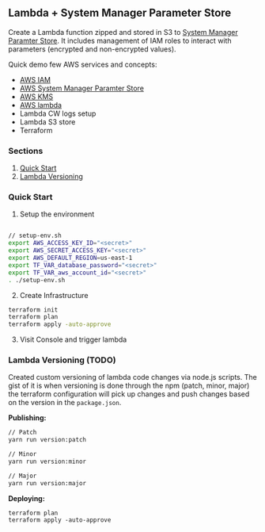 ## Lambda + System Manager Parameter Store

Create a Lambda function zipped and stored in S3 to [System Manager Paramter Store](https://docs.aws.amazon.com/systems-manager/latest/userguide/ssm-agent.html). It includes management of IAM roles to interact with parameters (encrypted and non-encrypted values).

Quick demo few AWS services and concepts: 

- [AWS IAM](https://aws.amazon.com/iam/)
- [AWS System Manager Paramter Store](https://docs.aws.amazon.com/systems-manager)
- [AWS KMS](https://aws.amazon.com/kms/)
- [AWS lambda](https://aws.amazon.com/lambda/)
- Lambda CW logs setup 
- Lambda S3 store 
- Terraform

### Sections

1. [Quick Start](#quick-start)  
2. [Lambda Versioning](#lambda-versioning)  

### Quick Start

1. Setup the environment   
```sh

// setup-env.sh 
export AWS_ACCESS_KEY_ID="<secret>"
export AWS_SECRET_ACCESS_KEY="<secret>"
export AWS_DEFAULT_REGION=us-east-1
export TF_VAR_database_password="<secret>"
export TF_VAR_aws_account_id="<secret>"
. ./setup-env.sh
```

2. Create Infrastructure  

```sh
terraform init
terraform plan
terraform apply -auto-approve 
```

3. Visit Console and trigger lambda   


### Lambda Versioning (TODO)

Created custom versioning of lambda code changes via node.js scripts. The gist of it is when versioning is done through the npm (patch, minor, major) the terraform configuration will pick up changes and push changes based on the version in the `package.json`. 


**Publishing:**
```sh
// Patch
yarn run version:patch

// Minor 
yarn run version:minor

// Major 
yarn run version:major
```

**Deploying:**

```
terraform plan
terraform apply -auto-approve 
```
